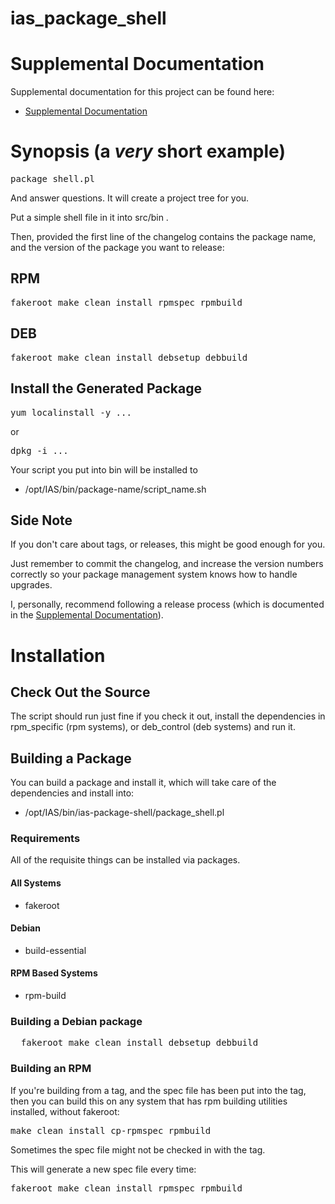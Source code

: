 # ias_package_shell

# Supplemental Documentation

Supplemental documentation for this project can be found here:

* [Supplemental Documentation](./doc/index.md)

# Synopsis (a _very_ short example)

<pre>
package_shell.pl
</pre>

And answer questions.  It will create a project tree for you.

Put a simple shell file in it into src/bin .

Then, provided the first line of the changelog contains the package name,
and the version of the package you want to release:

## RPM

<pre>
fakeroot make clean install rpmspec rpmbuild
</pre>

## DEB

<pre>
fakeroot make clean install debsetup debbuild
</pre>

## Install the Generated Package

<pre>yum localinstall -y ...</pre>
or
<pre>dpkg -i ...</pre>

Your script you put into bin will be installed to

* /opt/IAS/bin/package-name/script_name.sh

## Side Note

If you don't care about tags, or releases, this might be good enough for you.

Just remember to commit the changelog, and increase the version numbers correctly
so your package management system knows how to handle upgrades.

I, personally, recommend following a release process (which is documented in the
[Supplemental Documentation](./doc/index.md)).

# Installation

## Check Out the Source

The script should run just fine if you check it out, install the dependencies in
rpm_specific (rpm systems), or deb_control (deb systems) and run it.

## Building a Package

You can build a package and install it, which will take care of the dependencies and install into:

* /opt/IAS/bin/ias-package-shell/package_shell.pl


### Requirements

All of the requisite things can be installed via packages.

#### All Systems

* fakeroot

#### Debian

* build-essential

#### RPM Based Systems

* rpm-build

### Building a Debian package

<pre>
  fakeroot make clean install debsetup debbuild
</pre>

### Building an RPM

If you're building from a tag, and the spec file has been put
into the tag, then you can build this on any system that has
rpm building utilities installed, without fakeroot:

<pre>
make clean install cp-rpmspec rpmbuild
</pre>

Sometimes the spec file might not be checked in with the tag.

This will generate a new spec file every time:

<pre>
fakeroot make clean install rpmspec rpmbuild
</pre>
